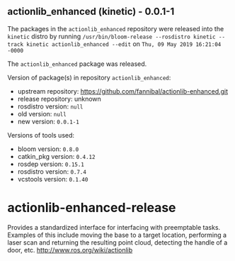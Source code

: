 ## actionlib_enhanced (kinetic) - 0.0.1-1

The packages in the `actionlib_enhanced` repository were released into the `kinetic` distro by running `/usr/bin/bloom-release --rosdistro kinetic --track kinetic actionlib_enhanced --edit` on `Thu, 09 May 2019 16:21:04 -0000`

The `actionlib_enhanced` package was released.

Version of package(s) in repository `actionlib_enhanced`:

- upstream repository: https://github.com/fannibal/actionlib-enhanced.git
- release repository: unknown
- rosdistro version: `null`
- old version: `null`
- new version: `0.0.1-1`

Versions of tools used:

- bloom version: `0.8.0`
- catkin_pkg version: `0.4.12`
- rosdep version: `0.15.1`
- rosdistro version: `0.7.4`
- vcstools version: `0.1.40`


# actionlib-enhanced-release
Provides a standardized interface for interfacing with preemptable tasks. Examples of this include moving the base to a target location, performing a laser scan and returning the resulting point cloud, detecting the handle of a door, etc. http://www.ros.org/wiki/actionlib
